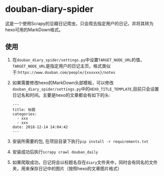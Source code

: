 # douban-diary-spider

这是一个使用Scrapy的豆瓣日记爬虫，只会爬去指定用户的日记，并将其转为hexo可用的MarkDown格式。

## 使用

1. 在`douban_diary_spider/settings.py`中设置`TARGET_NODE_URL`的值，`TARGET_NODE_URL`是指定用户的日记主页，格式类似于:`https://www.douban.com/people/{xxxxxx}/notes`
2. 如果需要修改hexo的MarkDown头部模板，可以修改`douban_diary_spider/settings.py`中的`HEXO_TITLE_TEMPLATE`,目前只会设置日记名和时间。主要是hexo的文章都会有如下的头:

    ```
    ---
    title: 标题
    categories:
      - xxx
      - xxx
    date: 2018-12-14 14:04:42
    ---
    ```
3. 安装所需要的包, 在项目目录下执行`pip install -r requirements.txt`
4. 安装成功后执行`scrapy crawl douban_daily`
5. 如果爬取成功，日记将会以标题名存在`diary`文件夹中，同时会有同名的文件夹，用来保存日记中的图片（按照hexo的文章图片格式）